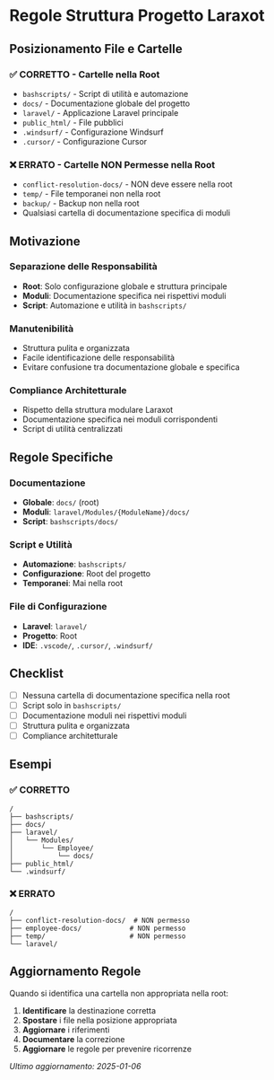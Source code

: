 # Regole Struttura Progetto Laraxot

## Posizionamento File e Cartelle

### ✅ CORRETTO - Cartelle nella Root
- `bashscripts/` - Script di utilità e automazione
- `docs/` - Documentazione globale del progetto
- `laravel/` - Applicazione Laravel principale
- `public_html/` - File pubblici
- `.windsurf/` - Configurazione Windsurf
- `.cursor/` - Configurazione Cursor

### ❌ ERRATO - Cartelle NON Permesse nella Root
- `conflict-resolution-docs/` - NON deve essere nella root
- `temp/` - File temporanei non nella root
- `backup/` - Backup non nella root
- Qualsiasi cartella di documentazione specifica di moduli

## Motivazione

### Separazione delle Responsabilità
- **Root**: Solo configurazione globale e struttura principale
- **Moduli**: Documentazione specifica nei rispettivi moduli
- **Script**: Automazione e utilità in `bashscripts/`

### Manutenibilità
- Struttura pulita e organizzata
- Facile identificazione delle responsabilità
- Evitare confusione tra documentazione globale e specifica

### Compliance Architetturale
- Rispetto della struttura modulare Laraxot
- Documentazione specifica nei moduli corrispondenti
- Script di utilità centralizzati

## Regole Specifiche

### Documentazione
- **Globale**: `docs/` (root)
- **Moduli**: `laravel/Modules/{ModuleName}/docs/`
- **Script**: `bashscripts/docs/`

### Script e Utilità
- **Automazione**: `bashscripts/`
- **Configurazione**: Root del progetto
- **Temporanei**: Mai nella root

### File di Configurazione
- **Laravel**: `laravel/`
- **Progetto**: Root
- **IDE**: `.vscode/`, `.cursor/`, `.windsurf/`

## Checklist

- [ ] Nessuna cartella di documentazione specifica nella root
- [ ] Script solo in `bashscripts/`
- [ ] Documentazione moduli nei rispettivi moduli
- [ ] Struttura pulita e organizzata
- [ ] Compliance architetturale

## Esempi

### ✅ CORRETTO
```
/
├── bashscripts/
├── docs/
├── laravel/
│   └── Modules/
│       └── Employee/
│           └── docs/
├── public_html/
└── .windsurf/
```

### ❌ ERRATO
```
/
├── conflict-resolution-docs/  # NON permesso
├── employee-docs/            # NON permesso
├── temp/                     # NON permesso
└── laravel/
```

## Aggiornamento Regole

Quando si identifica una cartella non appropriata nella root:
1. **Identificare** la destinazione corretta
2. **Spostare** i file nella posizione appropriata
3. **Aggiornare** i riferimenti
4. **Documentare** la correzione
5. **Aggiornare** le regole per prevenire ricorrenze

*Ultimo aggiornamento: 2025-01-06* 